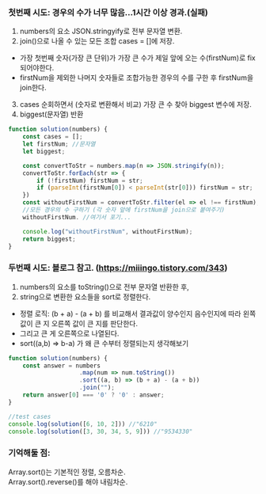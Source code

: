 
### 첫번째 시도: 경우의 수가 너무 많음...1시간 이상 경과.(실패)
1. numbers의 요소 JSON.stringyify로 전부 문자열 변환.
2. join()으로 나올 수 있는 모든 조합 cases = []에 저장.
 - 가장 첫번째 숫자(가장 큰 단위)가 가장 큰 수가 제일 앞에 오는 수(firstNum)로 fix 되어야한다.
 - firstNum을 제외한 나머지 숫자들로 조합가능한 경우의 수를 구한 후 firstNum을 join한다.
3. cases 순회하면서 (숫자로 변환해서 비교) 가장 큰 수 찾아 biggest 변수에 저장.
4. biggest(문자열) 반환

```js
function solution(numbers) {
    const cases = [];
    let firstNum; //문자열
    let biggest;

    const convertToStr = numbers.map(n => JSON.stringify(n));
    convertToStr.forEach(str => {
        if (!firstNum) firstNum = str;
        if (parseInt(firstNum[0]) < parseInt(str[0])) firstNum = str;
    })
    const withoutFirstNum = convertToStr.filter(el => el !== firstNum);
    //모든 경우의 수 구하기 (각 숫자 앞에 firstNum을 join으로 붙여주기)
    withoutFirstNum. //여기서 포기...

    console.log("withoutFirstNum", withoutFirstNum);
    return biggest;
}
```

### 두번째 시도: 블로그 참고. (https://miiingo.tistory.com/343)
1. numbers의 요소를 toString()으로 전부 문자열 반환한 후,
2. string으로 변환한 요소들을 sort로 정렬한다.
 -  정렬 로직: (b + a) - (a + b) 를 비교해서 결과값이 양수인지 음수인지에 따라 왼쪽 값이 큰 지 오른쪽 값이 큰 지를 판단한다.
 - 그리고 큰 게 오른쪽으로 나열된다.
 - sort((a,b) => b-a) 가 왜 큰 수부터 정렬되는지 생각해보기
```js
function solution(numbers) {
    const answer = numbers
                    .map(num => num.toString())
                    .sort((a, b) => (b + a) - (a + b))
                    .join("");
    return answer[0] === '0' ? '0' : answer;
}

//test cases
console.log(solution([6, 10, 2])) //"6210"
console.log(solution([3, 30, 34, 5, 9])) //"9534330"
```

### 기억해둘 점:
Array.sort()는 기본적인 정렬, 오름차순.<br>
Array.sort().reverse()를 해야 내림차순.
